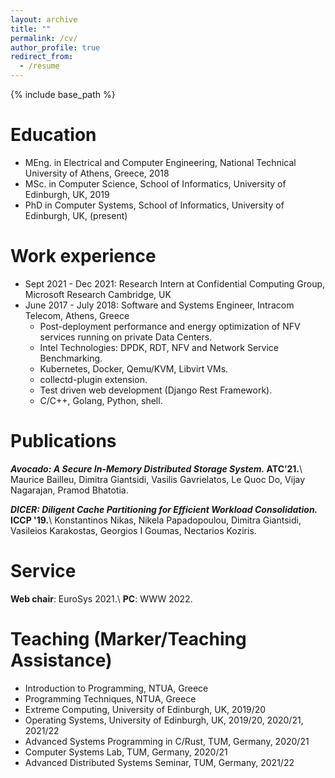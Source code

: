 ```yaml
---
layout: archive
title: ""
permalink: /cv/
author_profile: true
redirect_from:
  - /resume
---
```


{% include base_path %}


Education
======
* MEng. in Electrical and Computer Engineering, National Technical University of Athens, Greece, 2018
* MSc. in Computer Science, School of Informatics, University of Edinburgh, UK, 2019
* PhD in Computer Systems, School of Informatics, University of Edinburgh, UK, (present)

Work experience
======
* Sept 2021 - Dec 2021: Research Intern at Confidential Computing Group, Microsoft Research Cambridge, UK
* June 2017 - July 2018: Software and Systems Engineer, Intracom Telecom, Athens, Greece
  * Post-deployment performance and energy optimization of NFV services running on private Data Centers.
  * Intel Technologies: DPDK, RDT, NFV and Network Service Benchmarking. 
  * Kubernetes, Docker, Qemu/KVM, Libvirt VMs.
  * collectd-plugin extension.
  * Test driven web development (Django Rest Framework).
  * C/C++, Golang, Python, shell.

Publications
======
<strong>*Avocado: A Secure In-Memory Distributed Storage System.* ATC’21.</strong>\\
Maurice Bailleu, Dimitra Giantsidi, Vasilis Gavrielatos, Le Quoc Do, Vijay Nagarajan, Pramod Bhatotia.

<strong>*DICER: Diligent Cache Partitioning for Efficient Workload Consolidation.* ICCP '19.</strong>\\
Konstantinos Nikas, Nikela Papadopoulou, Dimitra Giantsidi, Vasileios Karakostas, Georgios I Goumas, Nectarios Koziris.


Service
======
<strong>Web chair</strong>: EuroSys 2021.\\
<strong>PC</strong>: WWW 2022.

Teaching (Marker/Teaching Assistance)
======
* Introduction to Programming, NTUA, Greece
* Programming Techniques, NTUA, Greece
* Extreme Computing, University of Edinburgh, UK, 2019/20
* Operating Systems, University of Edinburgh, UK, 2019/20, 2020/21, 2021/22
* Advanced Systems Programming in C/Rust, TUM, Germany, 2020/21
* Computer Systems Lab, TUM, Germany, 2020/21
* Advanced Distributed Systems Seminar, TUM, Germany, 2021/22
